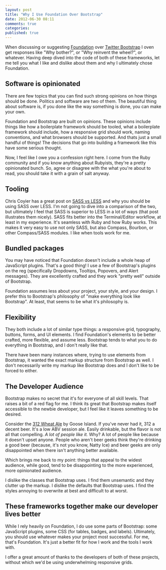 ```yaml
---
layout: post
title: "Why I Use Foundation Over Bootstrap"
date: 2012-06-30 08:11
comments: true
categories: 
published: true
---
```


When discussing or suggesting [Foundation](http://foundation.zurb.com/) over [Twitter Bootstrap](http://twitter.github.com/bootstrap) I oven get responses like "Why bother?", or "Why reinvent the wheel?", or whatever. Having deep dived into the code of both of these frameworks, let me tell you what I like and dislike about them and why I ultimately chose Foundation.

<!-- more -->

## Software is opinionated

There are few topics that you can find such strong opinions on how things should be done. Politics and software are two of them. The beautiful thing about software is, if you done like the way something is done, you can make your own.

Foundation and Bootstrap are built on opinions. These opinions include things like how a boilerplate framework should be tooled, what a boilerplate framework should include, how a responsive grid should work, naming conventions, and what browsers should be supported. And thats just a small handful of things! The decisions that go into building a framework like this have some serious thought.

Now, I feel like I owe you a confession right here. I come from the Ruby community and if you know anything about Rubyists, they're a pretty opinionated bunch. So, agree or disagree with the what you're about to read, you should take it with a grain of salt anyway.

## Tooling

Chris Coyier has a great post on [SASS vs LESS](http://css-tricks.com/sass-vs-less/) and why you should be using SASS over LESS. I'm not going to dive into a comparison of the two, but ultimately I feel that SASS is superior to LESS in a lot of ways (that post illustrates them nicely). SASS fits better into the Terminal/Editor workflow, at least in my experience. It's seamless with Ruby and how Ruby works. This makes it very easy to use not only SASS, but also Compass, Bourbon, or other Compass/SASS modules. I like when tools work for me.

## Bundled packages

You may have noticed that Foundation doesn't include a whole heap of JavaScript plugins. That's a good thing! I use a few of Bootstrap's plugins on the reg (specifically Dropdowns, Tooltips, Popovers, and Alert messages). They are excellently crafted and they work "pretty well" outside of Bootstrap. 

Foundation assumes less about your project, your style, and your design. I prefer this to Bootstrap's philosophy of "make everything look like Bootstrap". At least, that seems to be what it's philosophy is.

## Flexibility

They both include a lot of similar type things: a responsive grid, typography, buttons, forms, and UI elements. I find Foundation's elements to be better crafted, more flexible, and assume less. Bootstrap tends to what you to do everything in Bootstrap, and I don't really like that.

There have been many instances where, trying to use elements from Bootstrap, it wanted the exact markup structure from Bootstrap as well. I don't necessarily write my markup like Bootstrap does and I don't like to be forced to either.

## The Developer Audience

Bootstrap makes no secret that it's for everyone of all skill levels. That raises a bit of a red flag for me. I think its great that Bootstrap makes itself accessible to the newbie developer, but I feel like it leaves something to be desired. 

Consider the [312 Wheat Ale](http://beeradvocate.com/beer/profile/1549/17141) by Goose Island. If you've never had it, 312 a decent beer. It's a low ABV session ale. Easily drinkable, but the flavor is not all that compelling. *A lot of people like it.* Why? A lot of people like because it doesn't upset anyone. People who aren't beer geeks think they're drinking a good beer (because, it's not you know, Natty Ice) and beer geeks are only disappointed when there isn't anything better available.

Which brings me back to my point: things that appeal to the widest audience, while good, tend to be disappointing to the more experienced, more opinionated audience.

I dislike the classes that Bootstrap uses. I find them unsemantic and they clutter up the markup. I dislike the defaults that Bootstrap uses. I find the styles annoying to overwrite at best and difficult to at worst.

## These frameworks together make our developer lives better

While I rely heavily on Foundation, I do use some parts of Bootstrap: some JavaScript plugins, some CSS (for tables, badges, and labels). Ultimately, you should use whatever makes your project most successful. For me, that's Foundation. It's just a better fit for how I work and the tools I work with. 

I offer a great amount of thanks to the developers of both of these projects, without which we'd be using underwhelming responsive grids.